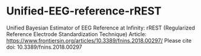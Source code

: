 # Unified-EEG-reference-rREST
Unified Bayesian Estimator of EEG Reference at Infinity: rREST (Regularized Reference Electrode Standardization Technique)
Article: https://www.frontiersin.org/articles/10.3389/fnins.2018.00297/
Please cite doi: 10.3389/fnins.2018.00297
